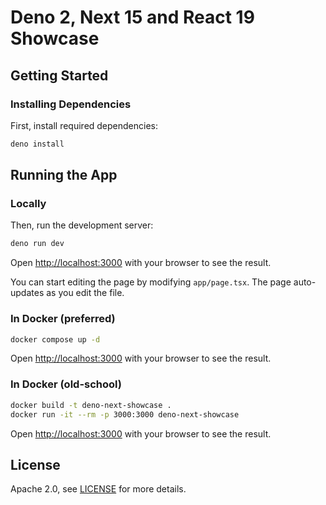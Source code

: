 # Deno 2, Next 15 and React 19 Showcase

## Getting Started

### Installing Dependencies

First, install required dependencies:

```bash
deno install
```

## Running the App

### Locally

Then, run the development server:

```bash
deno run dev
```

Open [http://localhost:3000](http://localhost:3000) with your browser to see the result.

You can start editing the page by modifying `app/page.tsx`. The page auto-updates as you edit the file.

### In Docker (preferred)

```bash
docker compose up -d
```

Open [http://localhost:3000](http://localhost:3000) with your browser to see the result.

### In Docker (old-school)

```bash
docker build -t deno-next-showcase .
docker run -it --rm -p 3000:3000 deno-next-showcase
```

Open [http://localhost:3000](http://localhost:3000) with your browser to see the result.

## License

Apache 2.0, see [LICENSE](LICENSE) for more details.
